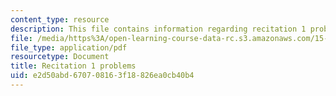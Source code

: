 ```yaml
---
content_type: resource
description: This file contains information regarding recitation 1 problems.
file: /media/https%3A/open-learning-course-data-rc.s3.amazonaws.com/15-053-optimization-methods-in-management-science-spring-2013/e2d50abd670708163f18826ea0cb40b4_MIT15_053S13_rec01.pdf
file_type: application/pdf
resourcetype: Document
title: Recitation 1 problems
uid: e2d50abd-6707-0816-3f18-826ea0cb40b4
---
```

